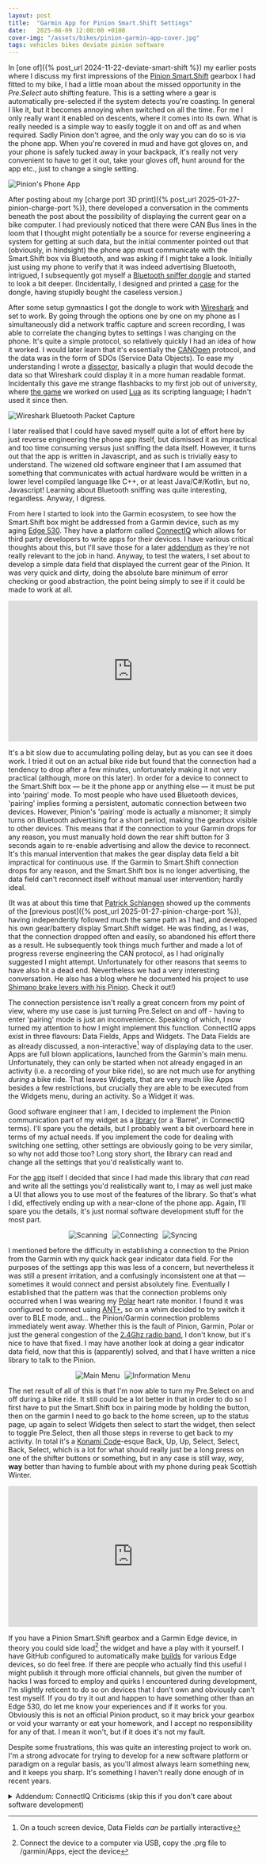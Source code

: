 ```yaml
---
layout: post
title:  "Garmin App for Pinion Smart.Shift Settings"
date:   2025-08-09 12:00:00 +0100
cover-img: "/assets/bikes/pinion-garmin-app-cover.jpg"
tags: vehicles bikes deviate pinion software
---
```

In [one of]({% post_url 2024-11-22-deviate-smart-shift %}) my earlier posts where I discuss my first impressions of the [Pinion Smart.Shift](https://pinion.eu/en/smartshift/) gearbox I had fitted to my bike, I had a little moan about the missed opportunity in the *Pre.Select* auto shifting feature. This is a setting where a gear is automatically pre-selected if the system detects you're coasting. In general I like it, but it becomes annoying when switched on all the time. For me I only really want it enabled on descents, where it comes into its own. What is really needed is a simple way to easily toggle it on and off as and when required. Sadly Pinion don't agree, and the only way you can do so is via the phone app. When you're covered in mud and have got gloves on, and your phone is safely tucked away in your backpack, it's really not very convenient to have to get it out, take your gloves off, hunt around for the app etc., just to change a single setting.

![Pinion's Phone App](/assets/bikes/pinion-garmin-app-1.png)

After posting about my [charge port 3D print]({% post_url 2025-01-27-pinion-charge-port %}), there developed a conversation in the comments beneath the post about the possibility of displaying the current gear on a bike computer. I had previously noticed that there were CAN Bus lines in the loom that I thought might potentially be a source for reverse engineering a system for getting at such data, but the initial commenter pointed out that (obviously, in hindsight) the phone app must communicate with the Smart.Shift box via Bluetooth, and was asking if I might take a look. Initially just using my phone to verify that it was indeed advertising Bluetooth, intrigued, I subsequently got myself a [Bluetooth sniffer dongle](https://wiki.makerdiary.com/nrf52840-mdk-usb-dongle/) and started to look a bit deeper. (Incidentally, I designed and printed a [case](https://www.printables.com/model/1199637-makerdiary-nrf52840-mdk-usb-bluetooth-dongle-case) for the dongle, having stupidly bought the caseless version.)

After some setup gymnastics I got the dongle to work with [Wireshark](https://www.wireshark.org/) and set to work. By going through the options one by one on my phone as I simultaneously did a network traffic capture and screen recording, I was able to correlate the changing bytes to settings I was changing on the phone. It's quite a simple protocol, so relatively quickly I had an idea of how it worked. I would later learn that it's essentially the [CANOpen](https://en.wikipedia.org/wiki/CANopen) protocol, and the data was in the form of SDOs (Service Data Objects). To ease my understanding I wrote a [dissector](https://wiki.wireshark.org/lua/dissectors), basically a plugin that would decode the data so that Wireshark could display it in a more human readable format. Incidentally this gave me strange flashbacks to my first job out of university, where [the game](https://en.wikipedia.org/wiki/Brave:_The_Search_for_Spirit_Dancer) we worked on used [Lua](https://www.lua.org/) as its scripting language; I hadn't used it since then.

![Wireshark Bluetooth Packet Capture](/assets/bikes/pinion-garmin-app-wireshark.png)

I later realised that I could have saved myself quite a lot of effort here by just reverse engineering the phone app itself, but dismissed it as impractical and too time consuming versus just sniffing the data itself. However, it turns out that the app is written in Javascript, and as such is trivially easy to understand. The wizened old software engineer that I am assumed that something that communicates with actual hardware would be written in a lower level compiled language like C++, or at least Java/C#/Kotlin, but no, Javascript! Learning about Bluetooth sniffing was quite interesting, regardless. Anyway, I digress.

From here I started to look into the Garmin ecosystem, to see how the Smart.Shift box might be addressed from a Garmin device, such as my aging [Edge 530](https://www.garmin.com/en-GB/p/621224/). They have a platform called [ConnectIQ](https://developer.garmin.com/connect-iq/overview/) which allows for third party developers to write apps for their devices. I have various critical thoughts about this, but I'll save those for a later [addendum](#and-now-for-my-rants) as they're not really relevant to the job in hand. Anyway, to test the waters, I set about to develop a simple data field that displayed the current gear of the Pinion. It was very quick and dirty, doing the absolute bare minimum of error checking or good abstraction, the point being simply to see if it could be made to work at all.

<iframe style="width: 100%; aspect-ratio: 16 / 9" src="https://www.youtube.com/embed/q6fo5UNQHpM" title="YouTube video player" frameborder="0" allowfullscreen></iframe>

It's a bit slow due to accumulating polling delay, but as you can see it does work. I tried it out on an actual bike ride but found that the connection had a tendency to drop after a few minutes, unfortunately making it not very practical (although, more on this later). In order for a device to connect to the Smart.Shift box — be it the phone app or anything else — it must be put into 'pairing' mode. To most people who have used Bluetooth devices, 'pairing' implies forming a persistent, automatic connection between two devices. However, Pinion's 'pairing' mode is actually a misnomer; it simply turns on Bluetooth advertising for a short period, making the gearbox visible to other devices. This means that if the connection to your Garmin drops for any reason, you must manually hold down the rear shift button for 3 seconds again to re-enable advertising and allow the device to reconnect. It's this manual intervention that makes the gear display data field a bit impractical for continuous use. If the Garmin to Smart.Shift connection drops for any reason, and the Smart.Shift box is no longer advertising, the data field can't reconnect itself without manual user intervention; hardly ideal.

(It was at about this time that [Patrick Schlangen](https://patsch.dev/) showed up the comments of the [previous post]({% post_url 2025-01-27-pinion-charge-port %}), having independently followed much the same path as I had, and developed his own gear/battery display Smart.Shift widget. He was finding, as I was, that the connection dropped often and easily, so abandoned his effort there as a result. He subsequently took things much further and made a lot of progress reverse engineering the CAN protocol, as I had originally suggested I might attempt. Unfortunately for other reasons that seems to have also hit a dead end. Nevertheless we had a very interesting conversation. He also has a blog where he documented his project to use [Shimano brake levers with his Pinion](https://patsch.dev/2024/11/14/pinion-smartshift-with-a-shimano-grx-di2-lever/). Check it out!)

The connection persistence isn't really a great concern from my point of view, where my use case is just turning Pre.Select on and off - having to enter 'pairing' mode is just an inconvenience. Speaking of which, I now turned my attention to how I might implement this function. ConnectIQ apps exist in three flavours: Data Fields, Apps and Widgets. The Data Fields are as already discussed, a non-interactive[^1] way of displaying data to the user. Apps are full blown applications, launched from the Garmin's main menu. Unfortunately, they can only be started when not already engaged in an activity (i.e. a recording of your bike ride), so are not much use for anything *during* a bike ride. That leaves Widgets, that are very much like Apps besides a few restrictions, but crucially they are able to be executed from the Widgets menu, during an activity. So a Widget it was.

Good software engineer that I am, I decided to implement the Pinion communication part of my widget as a [library](https://github.com/timangus/garmin-connectiq-pinion-barrel) (or a 'Barrel', in ConnectIQ terms). I'll spare you the details, but I probably went a bit overboard here in terms of my actual needs. If you implement the code for dealing with switching one setting, other settings are obviously going to be very similar, so why not add those too? Long story short, the library can read and change all the settings that you'd realistically want to.

For the [app](https://github.com/timangus/pinion-garmin-settings) itself I decided that since I had made this library that *can* read and write all the settings you'd realistically want to, I may as well just make a UI that allows you to use most of the features of the library. So that's what I did, effectively ending up with a near-clone of the phone app. Again, I'll spare you the details, it's just normal software development stuff for the most part.

<div style="display: flex; justify-content: center; gap: 10px;">
  <img src="/assets/bikes/pinion-garmin-app-2.png" alt="Scanning">
  <img src="/assets/bikes/pinion-garmin-app-3.png" alt="Connecting">
  <img src="/assets/bikes/pinion-garmin-app-4.png" alt="Syncing">
</div>

I mentioned before the difficulty in establishing a connection to the Pinion from the Garmin with my quick hack gear indicator data field. For the purposes of the settings app this was less of a concern, but nevertheless it was still a present irritation, and a confusingly inconsistent one at that — sometimes it would connect and persist absolutely fine. Eventually I established that the pattern was that the connection problems only occurred when I was wearing my [Polar](https://www.polar.com/uk-en/sensors/h10-heart-rate-sensor) heart rate monitor. I found it was configured to connect using [ANT+](https://en.wikipedia.org/wiki/ANT_(network)), so on a whim decided to try switch it over to BLE mode, and... the Pinion/Garmin connection problems immediately went away. Whether this is the fault of Pinion, Garmin, Polar or just the general congestion of the [2.4Ghz radio band](https://en.wikipedia.org/wiki/2.4_GHz_radio_use), I don't know, but it's nice to have that fixed. I may have another look at doing a gear indicator data field, now that this is (apparently) solved, and that I have written a nice library to talk to the Pinion.

<div style="display: flex; justify-content: center; gap: 10px;">
  <img src="/assets/bikes/pinion-garmin-app-5.png" alt="Main Menu">
  <img src="/assets/bikes/pinion-garmin-app-6.png" alt="Information Menu">
</div>

The net result of all of this is that I'm now able to turn my Pre.Select on and off during a bike ride. It still could be a lot better in that in order to do so I first have to put the Smart.Shift box in pairing mode by holding the button, then on the garmin I need to go back to the home screen, up to the status page, up again to select Widgets then select to start the widget, then select to toggle Pre.Select, then all those steps in reverse to get back to my activity. In total it's a [Konami Code](https://en.wikipedia.org/wiki/Konami_Code)-esque Back, Up, Up, Select, Select, Back, Select, which is a lot for what should really just be a long press on one of the shifter buttons or something, but in any case is still way, *way*, **way** better than having to fumble about with my phone during peak Scottish Winter.

<iframe style="width: 100%; aspect-ratio: 16 / 9" src="https://www.youtube.com/embed/9OB08cecnaU" title="YouTube video player" frameborder="0" allowfullscreen></iframe>

If you have a Pinion Smart.Shift gearbox and a Garmin Edge device, in theory you could side load[^2] the widget and have a play with it yourself. I have GitHub configured to automatically make [builds](https://github.com/timangus/pinion-garmin-settings/actions/runs/16885977339) for various Edge devices, so do feel free. If there are people who actually find this useful I might publish it through more official channels, but given the number of hacks I was forced to employ and quirks I encountered during development, I'm slightly reticent to do so on devices that I don't own and obviously can't test myself. If you do try it out and happen to have something other than an Edge 530, do let me know your experiences and if it works for you. Obviously this is not an official Pinion product, so it may brick your gearbox or void your warranty or eat your homework, and I accept no responsibility for any of that. I mean it won't, but if it does it's not my fault.

Despite some frustrations, this was quite an interesting project to work on. I'm a strong advocate for trying to develop for a new software platform or paradigm on a regular basis, as you'll almost always learn something new, and it keeps you sharp. It's something I haven't really done enough of in recent years.

<details markdown="1">
<summary markdown="span">Addendum: ConnectIQ Criticisms (skip this if you don't care about software development)</summary>

#### And now for my rants
I'll try and keep this brief. Garmin's third party app ecosystem, ConnectIQ, is a bit of a mess:

* Why did Garmin decide to invent [their own](https://developer.garmin.com/connect-iq/monkey-c/) programming language? There is a [veritable panoply](https://en.wikipedia.org/wiki/List_of_programming_languages) of existing programming languages, many of which are mature and general purpose and would have been perfectly fine for use here. They've needlessly given themselves an unnecessary overhead, and predictably have repeated the mistakes of other languages. MonkeyC was initially a duck-typed language, but at some point they've decided that yes, actually, types are quite a good idea and have retrofitted them to the language, in a manner highly reminiscent of Typescript/Javascript. The result of this is an awkward and unnatural syntax that could have been avoided. In fairness their static type checker seems to work quite well though.
* The generated API documentation is quite poor. For example the sum total of the documentation for `Menu2.updateItem(item as WatchUi.MenuItem, index as Lang.Number) as Void` reads "Update a MenuItem in a Menu2." Thanks for that. What does it update? Why do I need to update? Do I need to update? When do I need to update? They do have a slightly better set of more general discursive documentation too, but it doesn't have a search facility and it's quite hard to find your way around in the first place so it's also not great.
* There is a web forum for support, but it doesn't appear to be used by Garmin staff, at least not recently. There are the usual 3 or 4 extremely regular users who seem to answer every question, some of which are extremely helpful, others of which are... less so, eschewing the use of source control altogether and recommending that the type system is disabled. For such a popular platform though, relying on the charity of such people for providing support to your customers isn't really a good look. The forum software itself is very odd, seemingly needing to maintain an AJAX connection to a server in order to operate.
* Speaking of the forum software, their bug tracking system appears to be effectively a sub-forum on this quirky software. Could you not just use GitHub or Jira like everyone else? They also seem thoroughly uninterested in bug reports, on the whole.
* There is a module called Menu which provides a native like menu experience on the virtual machine based ConnectIQ apps. At some point they've realised it wasn't very good, and added another module imaginatively called Menu2. Among its purported features is that it can supposedly be dynamically edited, a facility the original module lacked. Except it doesn't really work. If you add or remove a menu item programmatically, nothing changes. Not even if you call the aforementioned `updateItem`. Unless you press a scroll button that is, then it magically appears. Also...
* It has a simulator that runs on the desktop so that you can test your apps without having to use a real device. On the simulator, dynamically altering a Menu2 *does* work, making it extra annoying when you move to a real device, and you find you have to rethink your design because the simulator fails at simulating. You had one job. The simulator randomly crashes maybe 1 out of 10 times. The simulator *always* crashes if you have it configured to use a Bluetooth dongle and said dongle isn't connected. (Yes, I [reported](https://forums.garmin.com/developer/connect-iq/i/bug-reports/bluetoothlowenergy-registerprofile-crashes-simulator-under-linux-when-nrf52840-dongle-isn-t-present#) the bug, no they don't appear to care.) Using Menu2, what's displayed on the simulator only rarely matches what you see on an actual device, again defeating the point. Honestly what on earth is going here where programs that run on a virtual machine, on the actual hardware, behave so differently on the simulator, which you would hope is just running the same virtual machine, and the same libraries? It boggles the mind.
* The BLE implementation is... incredibly frustrating.
    + You can't get it to return the manufacturer data from a advertising packet at all, meaning during a device scan I can't just show the user the serial number of the gearbox(es) in their vicinity from the scan alone. Instead I have to do this ridiculous dance where if a device shows up in a scan, I temporarily connect to it, retrieve the serial number, then disconnect and resume scanning. Obviously managing the state with this approach is complicated enough, and it will inevitably be slow, but it's super silly in that the data I need is *right there*, just the implementation refuses to let me at it.
    + `BluetoothLowEnergy.Device.isConnected` flat out doesn't work. Once connected to a device it returns `true` permanently, regardless of the actual connection state.
    + `BluetoothLowEnergy.BleDelegate.onConnectedStateChanged` doesn't get called if you deliberately disconnect a device, so you have to call what you need to manually.
    + When you do a scan and get back a `BluetoothLowEnergy.ScanResult` for a device, you only get that scan result once, regardless if the connection strength changes or the device goes out of range and comes back or whatever else. This means that unless you're aware of this unintuitive behaviour, your device effectively vanishes into thin air. In my code I have a hack to literally [turn it off and on again](https://www.youtube.com/watch?v=DPqdyoTpyEs) that avoids this happening.

OK, that wasn't brief, I apologise. ConnectIQ really ranks pretty low in the list of platforms I've worked on in my reasonably extensive career, and I've had to use [BREW](https://en.wikipedia.org/wiki/Binary_Runtime_Environment_for_Wireless). Sigh.

</details>

[^1]: On a touch screen device, Data Fields *can be* partially interactive
[^2]: Connect the device to a computer via USB, copy the .prg file to /garmin/Apps, eject the device
